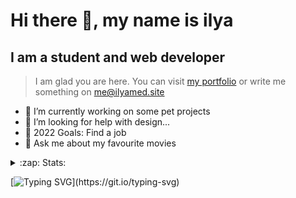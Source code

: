 # Hi there 👋, my name is ilya
## I am a student and web developer
<!-- ![I am a student and web developer](https://i.pinimg.com/originals/b9/ba/44/b9ba446cca2bb06ff1a8d49fd46581ed.jpg) -->

>I am glad you are here. You can visit [my portfolio](https://ilyamed.site/) or write me something on me@ilyamed.site 

- 🔭 I’m currently working on some pet projects
- 🤔 I’m looking for help with design...
- 🥅 2022 Goals: Find a job
- 💬 Ask me about my favourite movies 

<details>
  <summary>:zap: Stats:</summary>
<p><!-- https://github.com/anmol098/waka-readme-stats -->
  
<!--START_SECTION:waka-->
![Profile Views](http://img.shields.io/badge/Profile%20Views-59-blue)

**🐱 My GitHub Data** 

> 🏆 46 Contributions in the Year 2022
 > 
> 📦 52.4 kB Used in GitHub's Storage 
 > 
> 💼 Opted to Hire
 > 
> 📜 11 Public Repositories 
 > 
> 🔑 2 Private Repositories  
 > 
**I'm a Night 🦉** 

```text
🌞 Morning    32 commits     ████░░░░░░░░░░░░░░░░░░░░░   16.0% 
🌆 Daytime    49 commits     ██████░░░░░░░░░░░░░░░░░░░   24.5% 
🌃 Evening    89 commits     ███████████░░░░░░░░░░░░░░   44.5% 
🌙 Night      30 commits     ███░░░░░░░░░░░░░░░░░░░░░░   15.0%

```


📊 **This Week I Spent My Time On** 

```text
⌚︎ Time Zone: Europe/Moscow

💬 Programming Languages: 
JavaScript               8 hrs 46 mins       ████████████████░░░░░░░░░   64.81% 
SCSS                     2 hrs 33 mins       ████░░░░░░░░░░░░░░░░░░░░░   18.85% 
JSON                     1 hr 36 mins        ███░░░░░░░░░░░░░░░░░░░░░░   11.86% 
HTML                     11 mins             ░░░░░░░░░░░░░░░░░░░░░░░░░   1.48% 
CSS                      9 mins              ░░░░░░░░░░░░░░░░░░░░░░░░░   1.14%

🔥 Editors: 
VS Code                  13 hrs 32 mins      █████████████████████████   100.0%

🐱‍💻 Projects: 
cinema-react             10 hrs 38 mins      ███████████████████░░░░░░   78.64% 
boilerplates             1 hr 23 mins        ██░░░░░░░░░░░░░░░░░░░░░░░   10.26% 
friendsQuiz              53 mins             █░░░░░░░░░░░░░░░░░░░░░░░░   6.56% 
Unknown Project          35 mins             █░░░░░░░░░░░░░░░░░░░░░░░░   4.38% 
friendsQuiz_bot          1 min               ░░░░░░░░░░░░░░░░░░░░░░░░░   0.16%

💻 Operating System: 
Windows                  13 hrs 32 mins      █████████████████████████   100.0%

```

**I Mostly Code in JavaScript** 

```text
JavaScript               7 repos             ██████████████░░░░░░░░░░░   58.33% 
HTML                     4 repos             ████████░░░░░░░░░░░░░░░░░   33.33% 
C++                      1 repo              ██░░░░░░░░░░░░░░░░░░░░░░░   8.33%

```



 Last Updated on 13/02/2022 18:41:42 UTC
<!--END_SECTION:waka-->
  
![GitHub stats](https://github-readme-stats.vercel.app/api?username=Terro216&show_icons=true&theme=darcula)  
</p>
</details>

[![Typing SVG](https://readme-typing-svg.herokuapp.com?color=%23204829&duration=7000&lines=Wake+up%2C+Neo...)](https://git.io/typing-svg)
